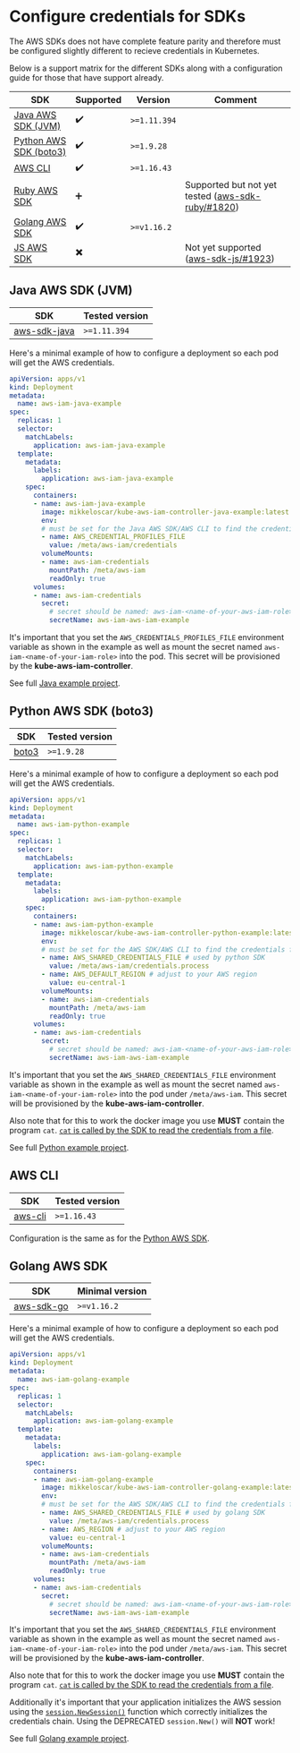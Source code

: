 # Configure credentials for SDKs

The AWS SDKs does not have complete feature parity and therefore must be
configured slightly different to recieve credentials in Kubernetes.

Below is a support matrix for the different SDKs along with a configuration
guide for those that have support already.

| SDK | Supported | Version | Comment |
| --- | --------- | ------- | ------- |
| [Java AWS SDK (JVM)](#java-aws-sdk-jvm) | :heavy_check_mark: | `>=1.11.394` | |
| [Python AWS SDK (boto3)](#python-aws-sdk-boto3) | :heavy_check_mark: | `>=1.9.28` | |
| [AWS CLI](#aws-cli) | :heavy_check_mark: | `>=1.16.43` | |
| [Ruby AWS SDK](#) | :heavy_plus_sign: | | Supported but not yet tested ([aws-sdk-ruby/#1820](https://github.com/aws/aws-sdk-ruby/pull/1820)) |
| [Golang AWS SDK](#golang-aws-sdk) | :heavy_check_mark: | `>=v1.16.2` | |
| [JS AWS SDK](#) | :heavy_multiplication_x: | | Not yet supported ([aws-sdk-js/#1923](https://github.com/aws/aws-sdk-js/pull/1923)) |

## Java AWS SDK (JVM)

| SDK | Tested version |
|-----| -------------- |
| [aws-sdk-java](https://github.com/aws/aws-sdk-java) | `>=1.11.394` |

Here's a minimal example of how to configure a deployment so each pod will get
the AWS credentials.

```yaml
apiVersion: apps/v1
kind: Deployment
metadata:
  name: aws-iam-java-example
spec:
  replicas: 1
  selector:
    matchLabels:
      application: aws-iam-java-example
  template:
    metadata:
      labels:
        application: aws-iam-java-example
    spec:
      containers:
      - name: aws-iam-java-example
        image: mikkeloscar/kube-aws-iam-controller-java-example:latest
        env:
        # must be set for the Java AWS SDK/AWS CLI to find the credentials file.
        - name: AWS_CREDENTIAL_PROFILES_FILE
          value: /meta/aws-iam/credentials
        volumeMounts:
        - name: aws-iam-credentials
          mountPath: /meta/aws-iam
          readOnly: true
      volumes:
      - name: aws-iam-credentials
        secret:
          # secret should be named: aws-iam-<name-of-your-aws-iam-role>
          secretName: aws-iam-aws-iam-example
```

It's important that you set the `AWS_CREDENTIALS_PROFILES_FILE` environment
variable as shown in the example as well as mount the secret named
`aws-iam-<name-of-your-iam-role>` into the pod. This secret will be provisioned
by the **kube-aws-iam-controller**.

See full [Java example project](https://github.com/mikkeloscar/kube-aws-iam-controller-java-example).

## Python AWS SDK (boto3)

| SDK | Tested version |
|-----| -------------- |
| [boto3](https://github.com/boto/boto3) | `>=1.9.28` |

Here's a minimal example of how to configure a deployment so each pod will get
the AWS credentials.

```yaml
apiVersion: apps/v1
kind: Deployment
metadata:
  name: aws-iam-python-example
spec:
  replicas: 1
  selector:
    matchLabels:
      application: aws-iam-python-example
  template:
    metadata:
      labels:
        application: aws-iam-python-example
    spec:
      containers:
      - name: aws-iam-python-example
        image: mikkeloscar/kube-aws-iam-controller-python-example:latest
        env:
        # must be set for the AWS SDK/AWS CLI to find the credentials file.
        - name: AWS_SHARED_CREDENTIALS_FILE # used by python SDK
          value: /meta/aws-iam/credentials.process
        - name: AWS_DEFAULT_REGION # adjust to your AWS region
          value: eu-central-1
        volumeMounts:
        - name: aws-iam-credentials
          mountPath: /meta/aws-iam
          readOnly: true
      volumes:
      - name: aws-iam-credentials
        secret:
          # secret should be named: aws-iam-<name-of-your-aws-iam-role>
          secretName: aws-iam-aws-iam-example
```

It's important that you set the `AWS_SHARED_CREDENTIALS_FILE` environment
variable as shown in the example as well as mount the secret named
`aws-iam-<name-of-your-iam-role>` into the pod under `/meta/aws-iam`. This
secret will be provisioned by the **kube-aws-iam-controller**.

Also note that for this to work the docker image you use **MUST** contain the
program `cat`. [`cat` is called by the SDK to read the credentials from a
file](https://docs.aws.amazon.com/cli/latest/topic/config-vars.html#sourcing-credentials-from-external-processes).

See full [Python example project](https://github.com/mikkeloscar/kube-aws-iam-controller-python-example).

## AWS CLI

| SDK | Tested version |
|-----| -------------- |
| [aws-cli](https://github.com/aws/aws-cli) | `>=1.16.43` |

Configuration is the same as for the [Python AWS SDK](#python-aws-sdk-boto3).

## Golang AWS SDK

| SDK | Minimal version |
|-----| -------------- |
| [aws-sdk-go](https://github.com/aws/aws-sdk-go) | `>=v1.16.2` |

Here's a minimal example of how to configure a deployment so each pod will get
the AWS credentials.

```yaml
apiVersion: apps/v1
kind: Deployment
metadata:
  name: aws-iam-golang-example
spec:
  replicas: 1
  selector:
    matchLabels:
      application: aws-iam-golang-example
  template:
    metadata:
      labels:
        application: aws-iam-golang-example
    spec:
      containers:
      - name: aws-iam-golang-example
        image: mikkeloscar/kube-aws-iam-controller-golang-example:latest
        env:
        # must be set for the AWS SDK/AWS CLI to find the credentials file.
        - name: AWS_SHARED_CREDENTIALS_FILE # used by golang SDK
          value: /meta/aws-iam/credentials.process
        - name: AWS_REGION # adjust to your AWS region
          value: eu-central-1
        volumeMounts:
        - name: aws-iam-credentials
          mountPath: /meta/aws-iam
          readOnly: true
      volumes:
      - name: aws-iam-credentials
        secret:
          # secret should be named: aws-iam-<name-of-your-aws-iam-role>
          secretName: aws-iam-aws-iam-example
```

It's important that you set the `AWS_SHARED_CREDENTIALS_FILE` environment
variable as shown in the example as well as mount the secret named
`aws-iam-<name-of-your-iam-role>` into the pod under `/meta/aws-iam`. This
secret will be provisioned by the **kube-aws-iam-controller**.

Also note that for this to work the docker image you use **MUST** contain the
program `cat`. [`cat` is called by the SDK to read the credentials from a
file](https://docs.aws.amazon.com/cli/latest/topic/config-vars.html#sourcing-credentials-from-external-processes).

Additionally it's important that your application initializes the AWS session
using the
[`session.NewSession()`](https://docs.aws.amazon.com/sdk-for-go/api/aws/session/#NewSession)
function which correctly initializes the credentials chain. Using the
DEPRECATED `session.New()` will **NOT** work!

See full [Golang example project](https://github.com/mikkeloscar/kube-aws-iam-controller-golang-example).
